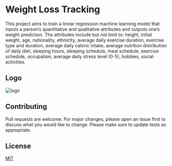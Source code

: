 # Weight Loss Tracking

This project aims to train a linear regression machine learning model that inputs a person’s quantitative and qualitative attributes and outputs one’s weight prediction. The attributes include but not limit to: height, initial weight, age, nationality, ethnicity, average daily exercise duration, exercise type and duration, average daily caloric intake, average nutrition distribution of daily diet, sleeping hours, sleeping schedule, meal schedule, exercise schedule, occupation, average daily stress level (0-5), hobbies, social activities. 

## Logo
![logo](https://user-images.githubusercontent.com/76720013/105310857-23cd7980-5b72-11eb-8940-1643ccec64f5.jpg)



## Contributing
Pull requests are welcome. For major changes, please open an issue first to discuss what you would like to change.
Please make sure to update tests as appropriate.

## License
[MIT](https://choosealicense.com/licenses/mit/)
